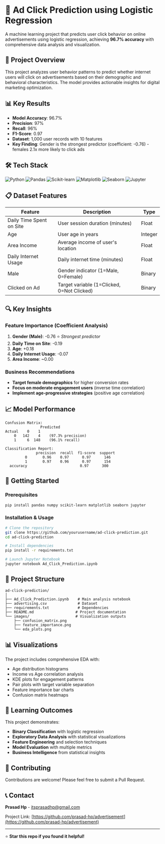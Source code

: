 # 🎯 Ad Click Prediction using Logistic Regression

A machine learning project that predicts user click behavior on online advertisements using logistic regression, achieving **96.7% accuracy** with comprehensive data analysis and visualization.

## 🚀 Project Overview

This project analyzes user behavior patterns to predict whether internet users will click on advertisements based on their demographic and behavioral characteristics. The model provides actionable insights for digital marketing optimization.

## 📊 Key Results

- **Model Accuracy**: 96.7%
- **Precision**: 97% 
- **Recall**: 96%
- **F1-Score**: 0.97
- **Dataset**: 1,000 user records with 10 features
- **Key Finding**: Gender is the strongest predictor (coefficient: -0.76) - females 2.1x more likely to click ads

## 🛠️ Tech Stack

![Python](https://img.shields.io/badge/Python-3776AB?style=flat&logo=python&logoColor=white)
![Pandas](https://img.shields.io/badge/Pandas-150458?style=flat&logo=pandas&logoColor=white)
![Scikit-learn](https://img.shields.io/badge/Scikit--learn-F7931E?style=flat&logo=scikit-learn&logoColor=white)
![Matplotlib](https://img.shields.io/badge/Matplotlib-11557c?style=flat&logo=python&logoColor=white)
![Seaborn](https://img.shields.io/badge/Seaborn-3776AB?style=flat&logo=python&logoColor=white)
![Jupyter](https://img.shields.io/badge/Jupyter-F37626?style=flat&logo=jupyter&logoColor=white)

## 📋 Dataset Features

| Feature | Description | Type |
|---------|-------------|------|
| Daily Time Spent on Site | User session duration (minutes) | Float |
| Age | User age in years | Integer |
| Area Income | Average income of user's location | Float |
| Daily Internet Usage | Daily internet time (minutes) | Float |
| Male | Gender indicator (1=Male, 0=Female) | Binary |
| Clicked on Ad | Target variable (1=Clicked, 0=Not Clicked) | Binary |

## 🔍 Key Insights

### Feature Importance (Coefficient Analysis)
1. **Gender (Male)**: -0.76 ⭐ *Strongest predictor*
2. **Daily Time on Site**: -0.19
3. **Age**: +0.18
4. **Daily Internet Usage**: -0.07
5. **Area Income**: ~0.00

### Business Recommendations
- **Target female demographics** for higher conversion rates
- **Focus on moderate engagement users** (inverse time correlation)
- **Implement age-progressive strategies** (positive age correlation)

## 📈 Model Performance

```
Confusion Matrix:
                Predicted
Actual    0    1
    0   142    4    (97.3% precision)
    1     6  148    (96.1% recall)

Classification Report:
              precision  recall  f1-score  support
         0       0.96    0.97      0.97      146
         1       0.97    0.96      0.97      154
  accuracy                        0.97      300
```

## 🚀 Getting Started

### Prerequisites
```bash
pip install pandas numpy scikit-learn matplotlib seaborn jupyter
```

### Installation & Usage
```bash
# Clone the repository
git clone https://github.com/yourusername/ad-click-prediction.git
cd ad-click-prediction

# Install dependencies
pip install -r requirements.txt

# Launch Jupyter Notebook
jupyter notebook Ad_Click_Prediction.ipynb
```

## 📂 Project Structure

```
ad-click-prediction/
│
├── Ad_Click_Prediction.ipynb    # Main analysis notebook
├── advertising.csv              # Dataset
├── requirements.txt             # Dependencies
├── README.md                   # Project documentation
└── images/                     # Visualization outputs
    ├── confusion_matrix.png
    ├── feature_importance.png
    └── eda_plots.png
```

## 📊 Visualizations

The project includes comprehensive EDA with:
- Age distribution histograms
- Income vs Age correlation analysis
- KDE plots for engagement patterns
- Pair plots with target variable separation
- Feature importance bar charts
- Confusion matrix heatmaps

## 🎯 Learning Outcomes

This project demonstrates:
- **Binary Classification** with logistic regression
- **Exploratory Data Analysis** with statistical visualizations
- **Feature Engineering** and selection techniques
- **Model Evaluation** with multiple metrics
- **Business Intelligence** from statistical insights

## 🤝 Contributing

Contributions are welcome! Please feel free to submit a Pull Request.


## 📞 Contact

**Prasad Hp** - itsprasadhp@gmail.com

Project Link: [https://github.com/prasad-hp/advertisement](https://github.com/prasad-hp/advertisement)

---
⭐ **Star this repo if you found it helpful!**